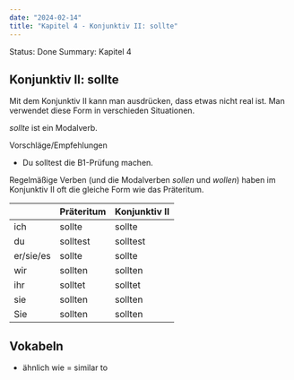```yaml
---
date: "2024-02-14"
title: "Kapitel 4 - Konjunktiv II: sollte"
---
```


Status: Done
Summary: Kapitel 4

## Konjunktiv II: sollte

Mit dem Konjunktiv II kann man ausdrücken, dass etwas nicht real ist. Man verwendet diese Form in verschieden Situationen.

*sollte* ist ein Modalverb.

Vorschläge/Empfehlungen

- Du solltest die B1-Prüfung machen.

Regelmäßige Verben (und die Modalverben *sollen* und *wollen*) haben im Konjunktiv II oft die gleiche Form wie das Präteritum.

|           | Präteritum | Konjunktiv II |
| --------- | ---------- | ------------- |
| ich       | sollte     | sollte        |
| du        | solltest   | solltest      |
| er/sie/es | sollte     | sollte        |
| wir       | sollten    | sollten       |
| ihr       | solltet    | solltet       |
| sie       | sollten    | sollten       |
| Sie       | sollten    | sollten       |

## Vokabeln

- ähnlich wie = similar to